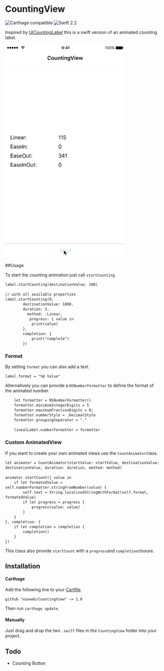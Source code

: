 # CountingView

![Carthage compatible](https://img.shields.io/badge/Carthage-compatible-4BC51D.svg?style=flat)
![Swift 2.2](https://img.shields.io/badge/Swift-2.2-orange.svg)

Inspired by [UICountingLabel](https://github.com/dataxpress/UICountingLabel) this is a swift version of an animated counting label.

![Example](Resources/Example.gif)

##Usage

To start the counting animation just call ```startCounting```

	label.startCounting(destinationValue: 100)
	
	// with all available properties
	label.startCounting(0,
   			destinationValue: 1000,
          	duration: 3,
	          method: .Linear,
   		       progress: { value in
       		   	print(value)
          	},
          	completion: {
          		print("complete")
        	})
	
### Format

By setting ```format``` you can also add a text.

	label.format = "%@ Value"
	
Alternatively you can provide a ```NSNumberFormatter``` to define the format of the animated number.

        let formatter = NSNumberFormatter()
        formatter.minimumIntegerDigits = 5
        formatter.maximumFractionDigits = 0;
        formatter.numberStyle = .DecimalStyle
        formatter.groupingSeparator = "."
        
        linealLabel.numberFormatter = formatter

### Custom AnimatedView

If you want to create your own animated views use the ```CountAnimator```class. 

	let animator = CountAnimator(startValue: startValue, destinationValue: destinationValue, duration: duration, method: method)
	
	animator.startCount({ value in
		if let formatedValue = self.numberFormatter.stringFromNumber(value) {
			self.text = String.localizedStringWithFormat(self.format, formatedValue)
			if let progress = progress {
				progress(value: value)
			}
		}
	}, completion: {
		if let completion = completion {
			completion()
		}
	})
	        
This class also provide ```startCount``` with a ```progress```and ```completion```closure.


## Installation

#### Carthage

Add the following line to your [Cartfile](https://github.com/Carthage/Carthage/blob/master/Documentation/Artifacts.md#cartfile).

```
github "wieweb/CountingView" ~> 1.0
```

Then run `carthage update`.

#### Manually

Just drag and drop the two `.swift` files in the `CountingView` folder into your project.

## Todo

* Counting Button

